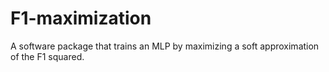 # F1-maximization
A software package that trains an MLP by maximizing a soft approximation of the F1 squared.
